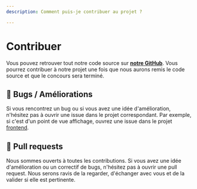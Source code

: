 ```yaml
---
description: Comment puis-je contribuer au projet ?

---
```


# Contribuer

Vous pouvez retrouver tout notre code source sur **[notre GitHub](https://github.com/Golden-Legends)**. Vous pourrez contribuer à notre projet une fois que nous aurons remis le code source et que le concours sera terminé.


## 🐛 Bugs / Améliorations
Si vous rencontrez un bug ou si vous avez une idée d'amélioration, n'hésitez pas à ouvrir une issue dans le projet correspondant. Par exemple, si c'est d'un point de vue affichage, ouvrez une issue dans le projet [frontend](https://github.com/Golden-Legends/golden-legends/issues).

## 🛟 Pull requests
Nous sommes ouverts à toutes les contributions. Si vous avez une idée d'amélioration ou un correctif de bugs, n'hésitez pas à ouvrir une pull request. Nous serons ravis de la regarder, d'échanger avec vous et de la valider si elle est pertinente.
